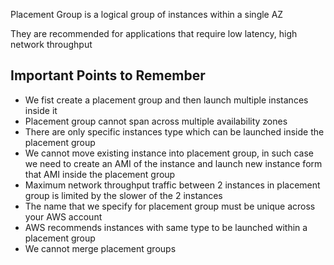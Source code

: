 Placement Group is a logical group of instances within a single AZ


They are recommended for applications that require low latency, high network throughput


## Important Points to Remember
* We fist create a placement group and then launch multiple instances inside it 
* Placement group cannot span across multiple availability zones
* There are only specific instances type which can be launched inside the placement group
* We cannot move existing instance into placement group, in such case we need to create an AMI of the instance and launch new instance form that AMI inside the placement group
* Maximum network throughput traffic between 2 instances in placement group is limited by the slower of the 2 instances
* The name that we specify for placement group must be unique across your AWS account
* AWS recommends instances with same type to be launched within a placement group
* We cannot merge placement groups
